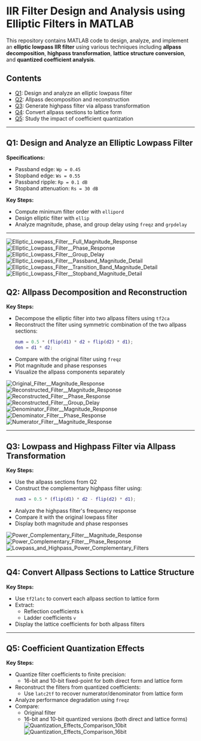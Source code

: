 # IIR Filter Design and Analysis using Elliptic Filters in MATLAB

This repository contains MATLAB code to design, analyze, and implement an **elliptic lowpass IIR filter** using various techniques including **allpass decomposition**, **highpass transformation**, **lattice structure conversion**, and **quantized coefficient analysis**.

## Contents

- [Q1](#q1-design-and-analyze-an-elliptic-lowpass-filter): Design and analyze an elliptic lowpass filter  
- [Q2](#q2-allpass-decomposition-and-reconstruction): Allpass decomposition and reconstruction  
- [Q3](#q3-lowpass-and-highpass-filter-via-allpass-transformation): Generate highpass filter via allpass transformation  
- [Q4](#q4-convert-allpass-sections-to-lattice-structure): Convert allpass sections to lattice form  
- [Q5](#q5-coefficient-quantization-effects): Study the impact of coefficient quantization  

---

## Q1: Design and Analyze an Elliptic Lowpass Filter

**Specifications:**
- Passband edge: `Wp = 0.45`
- Stopband edge: `Ws = 0.55`
- Passband ripple: `Rp = 0.1 dB`
- Stopband attenuation: `Rs = 30 dB`

**Key Steps:**
- Compute minimum filter order with `ellipord`
- Design elliptic filter with `ellip`
- Analyze magnitude, phase, and group delay using `freqz` and `grpdelay`

---
![Elliptic_Lowpass_Filter__Full_Magnitude_Response](https://github.com/user-attachments/assets/984117e8-0901-46d5-b472-bd626ffd5b87)
![Elliptic_Lowpass_Filter__Phase_Response](https://github.com/user-attachments/assets/e2c51c7c-56d5-4e1b-800b-2a6d4f116bbf)
![Elliptic_Lowpass_Filter__Group_Delay](https://github.com/user-attachments/assets/c8be2220-29a9-45fe-867d-f3c671b9fa36)
![Elliptic_Lowpass_Filter__Passband_Magnitude_Detail](https://github.com/user-attachments/assets/55ebbda6-53be-40d7-82f5-87e6d74eaeb0)
![Elliptic_Lowpass_Filter__Transition_Band_Magnitude_Detail](https://github.com/user-attachments/assets/599b80d3-5fb7-40d6-8d18-196a3879ad4f)
![Elliptic_Lowpass_Filter__Stopband_Magnitude_Detail](https://github.com/user-attachments/assets/076a88ea-08bf-4ef7-b254-2c759f23e44a)






## Q2: Allpass Decomposition and Reconstruction

**Key Steps:**
- Decompose the elliptic filter into two allpass filters using `tf2ca`
- Reconstruct the filter using symmetric combination of the two allpass sections:
  ```matlab
  num = 0.5 * (flip(d1) * d2 + flip(d2) * d1);
  den = d1 * d2;
  ```
- Compare with the original filter using `freqz`
- Plot magnitude and phase responses
- Visualize the allpass components separately

![Original_Filter__Magnitude_Response](https://github.com/user-attachments/assets/d6a68451-8fef-400a-8ac7-d49116707309)
![Reconstructed_Filter__Magnitude_Response](https://github.com/user-attachments/assets/d06e3a36-ffe4-43d5-9d51-abea529d55d8)
![Reconstructed_Filter__Phase_Response](https://github.com/user-attachments/assets/15e3075f-89c2-4b52-ab05-9d5a28948d84)
![Reconstructed_Filter__Group_Delay](https://github.com/user-attachments/assets/40d2b915-66e9-46bf-977a-af06aec49aca)
![Denominator_Filter__Magnitude_Response](https://github.com/user-attachments/assets/e98b1503-3342-43e8-8124-2f405aae69b2)
![Denominator_Filter__Phase_Response](https://github.com/user-attachments/assets/e06fce75-0431-4617-aa95-676ffab0e0ac)
![Numerator_Filter__Magnitude_Response](https://github.com/user-attachments/assets/b5aa5359-2bc2-4094-b689-21c38a8bdb91)

---

## Q3: Lowpass and Highpass Filter via Allpass Transformation

**Key Steps:**
- Use the allpass sections from Q2
- Construct the complementary highpass filter using:
  ```matlab
  num3 = 0.5 * (flip(d1) * d2 - flip(d2) * d1);
  ```
- Analyze the highpass filter's frequency response
- Compare it with the original lowpass filter
- Display both magnitude and phase responses

![Power_Complementary_Filter__Magnitude_Response](https://github.com/user-attachments/assets/e66fbee1-edf0-4ebd-b1c7-b022da908f24)
![Power_Complementary_Filter__Phase_Response](https://github.com/user-attachments/assets/55e0b9de-a355-40d0-abec-c136b70f0fda)
![Lowpass_and_Highpass_Power_Complementary_Filters](https://github.com/user-attachments/assets/b85d017e-8f19-40b6-a0f4-6b8d725106c9)



---

## Q4: Convert Allpass Sections to Lattice Structure

**Key Steps:**
- Use `tf2latc` to convert each allpass section to lattice form
- Extract:
  - Reflection coefficients `k`
  - Ladder coefficients `v`
- Display the lattice coefficients for both allpass filters

---

## Q5: Coefficient Quantization Effects

**Key Steps:**
- Quantize filter coefficients to finite precision:
  - 16-bit and 10-bit fixed-point for both direct form and lattice form
- Reconstruct the filters from quantized coefficients:
  - Use `latc2tf` to recover numerator/denominator from lattice form
- Analyze performance degradation using `freqz`
- Compare:
  - Original filter
  - 16-bit and 10-bit quantized versions (both direct and lattice forms)
![Quantization_Effects_Comparison_10bit](https://github.com/user-attachments/assets/e7538e6d-6e64-4963-ace7-1d13b473f489)
![Quantization_Effects_Comparison_16bit](https://github.com/user-attachments/assets/b6b6077e-1aa3-4a27-b694-ae72a20c948e)
